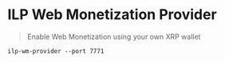 # ILP Web Monetization Provider
> Enable Web Monetization using your own XRP wallet

```
ilp-wm-provider --port 7771
```
